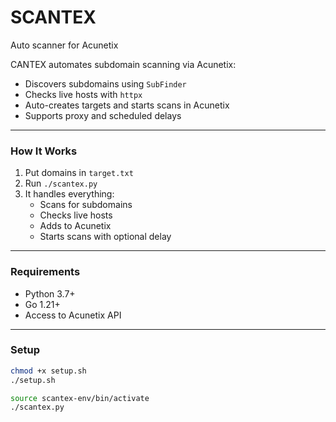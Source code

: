 # SCANTEX
Auto scanner for Acunetix

CANTEX automates subdomain scanning via Acunetix:

- Discovers subdomains using `SubFinder`
- Checks live hosts with `httpx`
- Auto-creates targets and starts scans in Acunetix
- Supports proxy and scheduled delays

---

###  How It Works

1. Put domains in `target.txt`
2. Run `./scantex.py`
3. It handles everything:
   - Scans for subdomains
   - Checks live hosts
   - Adds to Acunetix
   - Starts scans with optional delay

---

###  Requirements

- Python 3.7+
- Go 1.21+
- Access to Acunetix API

---

###  Setup

```bash
chmod +x setup.sh
./setup.sh

source scantex-env/bin/activate
./scantex.py
